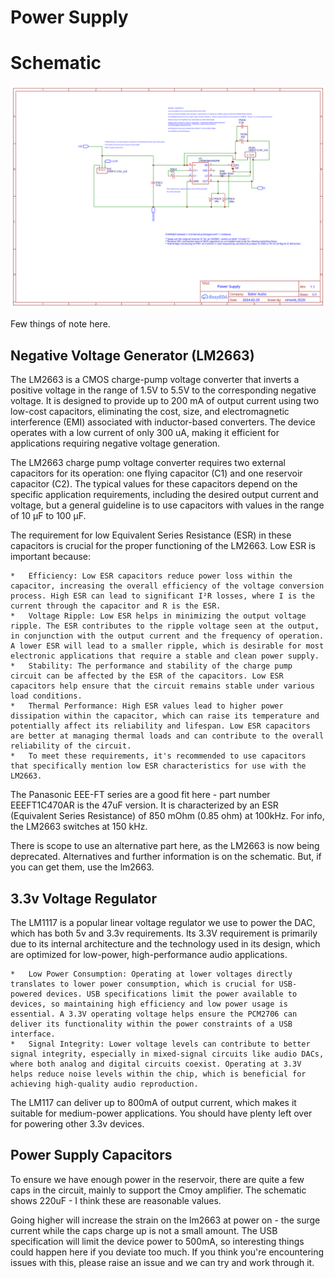 # Power Supply

# Schematic

![schematic](schematics/Power%20Supply.svg)

Few things of note here.

## Negative Voltage Generator (LM2663)

The LM2663 is a CMOS charge-pump voltage converter that inverts a positive voltage in the range of 1.5V to 5.5V to the corresponding negative voltage. It is designed to provide up to 200 mA of output current using two low-cost capacitors, eliminating the cost, size, and electromagnetic interference (EMI) associated with inductor-based converters. The device operates with a low current of only 300 uA, making it efficient for applications requiring negative voltage generation.

The LM2663 charge pump voltage converter requires two external capacitors for its operation: one flying capacitor (C1) and one reservoir capacitor (C2). The typical values for these capacitors depend on the specific application requirements, including the desired output current and voltage, but a general guideline is to use capacitors with values in the range of 10 µF to 100 µF.

The requirement for low Equivalent Series Resistance (ESR) in these capacitors is crucial for the proper functioning of the LM2663. Low ESR is important because:

    *   Efficiency: Low ESR capacitors reduce power loss within the capacitor, increasing the overall efficiency of the voltage conversion process. High ESR can lead to significant I²R losses, where I is the current through the capacitor and R is the ESR. 
    *   Voltage Ripple: Low ESR helps in minimizing the output voltage ripple. The ESR contributes to the ripple voltage seen at the output, in conjunction with the output current and the frequency of operation. A lower ESR will lead to a smaller ripple, which is desirable for most electronic applications that require a stable and clean power supply.
    *   Stability: The performance and stability of the charge pump circuit can be affected by the ESR of the capacitors. Low ESR capacitors help ensure that the circuit remains stable under various load conditions.
    *   Thermal Performance: High ESR values lead to higher power dissipation within the capacitor, which can raise its temperature and potentially affect its reliability and lifespan. Low ESR capacitors are better at managing thermal loads and can contribute to the overall reliability of the circuit.
    *   To meet these requirements, it's recommended to use capacitors that specifically mention low ESR characteristics for use with the LM2663.

The Panasonic EEE-FT series are a good fit here - part number EEEFT1C470AR is the 47uF version.  It is characterized by an ESR (Equivalent Series Resistance) of 850 mOhm (0.85 ohm) at 100kHz.  For info, the LM2663 switches at 150 kHz.

There is scope to use an alternative part here, as the LM2663 is now being deprecated.  Alternatives and further information is on the schematic.  But, if you can get them, use the lm2663.


## 3.3v Voltage Regulator

The LM1117 is a popular linear voltage regulator we use to power the DAC, which has both 5v and 3.3v requirements.  Its 3.3V requirement is primarily due to its internal architecture and the technology used in its design, which are optimized for low-power, high-performance audio applications.

    *   Low Power Consumption: Operating at lower voltages directly translates to lower power consumption, which is crucial for USB-powered devices. USB specifications limit the power available to devices, so maintaining high efficiency and low power usage is essential. A 3.3V operating voltage helps ensure the PCM2706 can deliver its functionality within the power constraints of a USB interface.
    *   Signal Integrity: Lower voltage levels can contribute to better signal integrity, especially in mixed-signal circuits like audio DACs, where both analog and digital circuits coexist. Operating at 3.3V helps reduce noise levels within the chip, which is beneficial for achieving high-quality audio reproduction.

The LM117  can deliver up to 800mA of output current, which makes it suitable for medium-power applications. You should have plenty left over for powering other 3.3v devices. 

## Power Supply Capacitors

To ensure we have enough power in the reservoir, there are quite a few caps in the circuit, mainly to support the Cmoy amplifier.  The schematic shows 220uF - I think these are reasonable values.

Going higher will increase the strain on the lm2663 at power on - the surge current while the caps charge up is not a small amount.  The USB specification will limit the device power to 500mA, so interesting things could happen here if you deviate too much.  If you think you're encountering issues with this, please raise an issue and we can try and work through it.